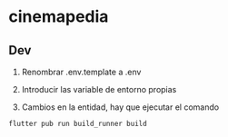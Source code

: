 # cinemapedia

## Dev

1. Renombrar .env.template a .env
2. Introducir las variable de entorno propias

3. Cambios en la entidad, hay que ejecutar el comando

```bash
flutter pub run build_runner build
```
